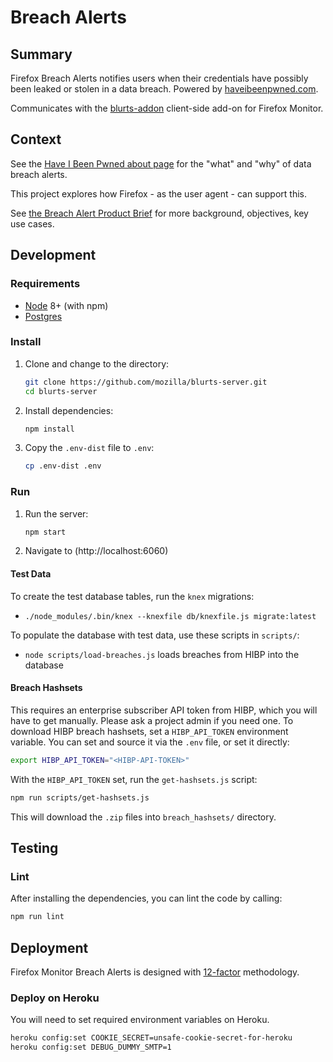 # Breach Alerts

## Summary

Firefox Breach Alerts notifies users when their credentials have possibly been leaked or stolen in a data breach. Powered by [haveibeenpwned.com](https://haveibeenpwned.com/).

Communicates with the [blurts-addon](https://github.com/mozilla/blurts-addon) client-side add-on for Firefox Monitor.

## Context

See the [Have I Been Pwned about page](https://haveibeenpwned.com/About) for
the "what" and "why" of data breach alerts.

This project explores how Firefox - as the user agent - can support this. 

See [the Breach Alert Product Brief](https://docs.google.com/document/d/1GTS0HIihfTErA7P19HPYfvHCA3v9g67B_Cf2bpmE0Bw/edit)
for more background, objectives, key use cases.

## Development

### Requirements

* [Node](https://nodejs.org/) 8+ (with npm)
* [Postgres](https://www.postgresql.org/)

### Install

1. Clone and change to the directory:

    ```sh
    git clone https://github.com/mozilla/blurts-server.git
    cd blurts-server
    ```

2. Install dependencies:

    ```sh
    npm install
    ```

3. Copy the `.env-dist` file to `.env`:

    ```sh
    cp .env-dist .env
    ```

### Run

1. Run the server:

    ```sh
    npm start
    ```

2. Navigate to (http://localhost:6060)

#### Test Data

To create the test database tables, run the `knex` migrations:

* `./node_modules/.bin/knex --knexfile db/knexfile.js migrate:latest`

To populate the database with test data, use these scripts in `scripts/`:

* `node scripts/load-breaches.js` loads breaches from HIBP into the database

<!-- * `node scripts/load-breaches.js --help` will display usage help. -->

#### Breach Hashsets

This requires an enterprise subscriber API token from HIBP, which you will have
to get manually. Please ask a project admin if you need one. To download HIBP 
breach hashsets, set a `HIBP_API_TOKEN` environment variable. You can set and 
source it via the `.env` file, or set it directly:

```sh
export HIBP_API_TOKEN="<HIBP-API-TOKEN>"
```

With the `HIBP_API_TOKEN` set, run the `get-hashsets.js` script:

```sh
npm run scripts/get-hashsets.js
```

This will download the `.zip` files into `breach_hashsets/` directory.

## Testing

### Lint

After installing the dependencies, you can lint the code by calling:

```sh
npm run lint
```

## Deployment

Firefox Monitor Breach Alerts is designed with [12-factor](https://12factor.net/) methodology.

### Deploy on Heroku

You will need to set required environment variables on Heroku.

```sh
heroku config:set COOKIE_SECRET=unsafe-cookie-secret-for-heroku
heroku config:set DEBUG_DUMMY_SMTP=1
```
